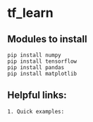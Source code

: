 # tf_learn

## Modules to install
```
pip install numpy
pip install tensorflow
pip install pandas
pip install matplotlib
```

## Helpful links: 
    1. Quick examples: 